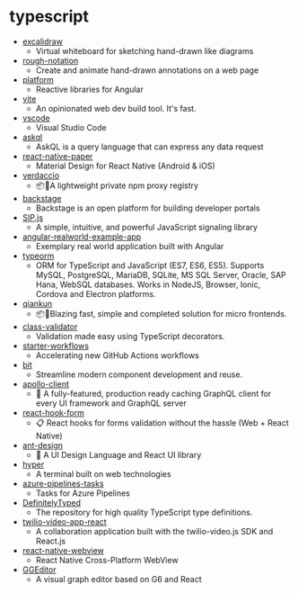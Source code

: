 # typescript
- [excalidraw](https://github.com/excalidraw/excalidraw)
  - Virtual whiteboard for sketching hand-drawn like diagrams
- [rough-notation](https://github.com/pshihn/rough-notation)
  - Create and animate hand-drawn annotations on a web page
- [platform](https://github.com/ngrx/platform)
  - Reactive libraries for Angular
- [vite](https://github.com/vitejs/vite)
  - An opinionated web dev build tool. It's fast.
- [vscode](https://github.com/microsoft/vscode)
  - Visual Studio Code
- [askql](https://github.com/xFAANG/askql)
  - AskQL is a query language that can express any data request
- [react-native-paper](https://github.com/callstack/react-native-paper)
  - Material Design for React Native (Android & iOS)
- [verdaccio](https://github.com/verdaccio/verdaccio)
  - 📦🔐A lightweight private npm proxy registry
- [backstage](https://github.com/spotify/backstage)
  - Backstage is an open platform for building developer portals
- [SIP.js](https://github.com/onsip/SIP.js)
  - A simple, intuitive, and powerful JavaScript signaling library
- [angular-realworld-example-app](https://github.com/gothinkster/angular-realworld-example-app)
  - Exemplary real world application built with Angular
- [typeorm](https://github.com/typeorm/typeorm)
  - ORM for TypeScript and JavaScript (ES7, ES6, ES5). Supports MySQL, PostgreSQL, MariaDB, SQLite, MS SQL Server, Oracle, SAP Hana, WebSQL databases. Works in NodeJS, Browser, Ionic, Cordova and Electron platforms.
- [qiankun](https://github.com/umijs/qiankun)
  - 📦🚀Blazing fast, simple and completed solution for micro frontends.
- [class-validator](https://github.com/typestack/class-validator)
  - Validation made easy using TypeScript decorators.
- [starter-workflows](https://github.com/actions/starter-workflows)
  - Accelerating new GitHub Actions workflows
- [bit](https://github.com/teambit/bit)
  - Streamline modern component development and reuse.
- [apollo-client](https://github.com/apollographql/apollo-client)
  - 🚀 A fully-featured, production ready caching GraphQL client for every UI framework and GraphQL server
- [react-hook-form](https://github.com/react-hook-form/react-hook-form)
  - 📋 React hooks for forms validation without the hassle (Web + React Native)
- [ant-design](https://github.com/ant-design/ant-design)
  - 🌈 A UI Design Language and React UI library
- [hyper](https://github.com/vercel/hyper)
  - A terminal built on web technologies
- [azure-pipelines-tasks](https://github.com/microsoft/azure-pipelines-tasks)
  - Tasks for Azure Pipelines
- [DefinitelyTyped](https://github.com/DefinitelyTyped/DefinitelyTyped)
  - The repository for high quality TypeScript type definitions.
- [twilio-video-app-react](https://github.com/twilio/twilio-video-app-react)
  - A collaboration application built with the twilio-video.js SDK and React.js
- [react-native-webview](https://github.com/react-native-community/react-native-webview)
  - React Native Cross-Platform WebView
- [GGEditor](https://github.com/alibaba/GGEditor)
  - A visual graph editor based on G6 and React
